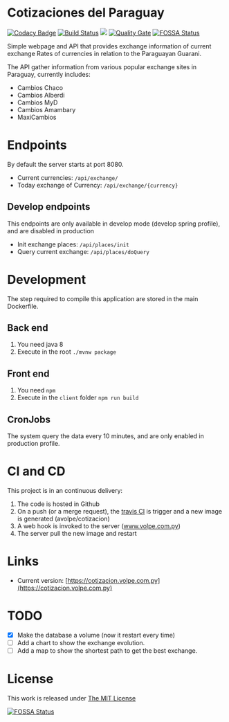 # Cotizaciones del Paraguay
[![Codacy Badge](https://api.codacy.com/project/badge/Grade/d54305ed13d9418f8e6b06319f0bacea)](https://app.codacy.com/app/aVolpe/cotizacion?utm_source=github.com&utm_medium=referral&utm_content=aVolpe/cotizacion&utm_campaign=badger)
[![Build Status](https://travis-ci.org/aVolpe/cotizacion.svg?branch=master)](https://travis-ci.org/aVolpe/cotizacion)
[![](https://images.microbadger.com/badges/image/avolpe/cotizacion.svg)](https://microbadger.com/images/avolpe/cotizacion "Get your own image badge on microbadger.com")
[![Quality Gate](https://sonarcloud.io/api/project_badges/measure?project=py.com.volpe%3Acotizaciones&metric=alert_status)](https://sonarcloud.io/dashboard?id=py.com.volpe%3Acotizaciones)
[![FOSSA Status](https://app.fossa.io/api/projects/git%2Bgithub.com%2FaVolpe%2Fcotizacion.svg?type=shield)](https://app.fossa.io/projects/git%2Bgithub.com%2FaVolpe%2Fcotizacion?ref=badge_shield)


Simple webpage and API that provides exchange information of current exchange
Rates of currencies in relation to the Paraguayan Guarani.

The API gather information from various popular exchange sites in Paraguay,
currently includes:

* Cambios Chaco
* Cambios Alberdi
* Cambios MyD
* Cambios Amambary
* MaxiCambios


# Endpoints

By default the server starts at port 8080.

* Current currencies: `/api/exchange/`
* Today exchange of Currency: `/api/exchange/{currency}`

## Develop endpoints

This endpoints are only available in develop mode (develop spring profile), 
and are disabled in production

* Init exchange places: `/api/places/init`
* Query current exchange: `/api/places/doQuery`

# Development

The step required to compile this application are stored in the
main Dockerfile.

## Back end

1. You need java 8
2. Execute in the root `./mvnw package`

## Front end

1. You need `npm`
2. Execute in the `client` folder `npm run build`

## CronJobs

The system query the data every 10 minutes, and are only enabled
in production profile.

# CI and CD

This project is in an continuous delivery:

1. The code is hosted in Github
2. On a push (or a merge request), the [travis CI](https://travis-ci.org/aVolpe/cotizacion) is trigger 
   and a new image is generated (avolpe/cotizacion)
3. A web hook is invoked to the server (www.volpe.com.py)
4. The server pull the new image and restart

# Links

* Current version: [https://cotizacion.volpe.com.py](https://cotizacion.volpe.com.py)

# TODO

- [x] Make the database a volume (now it restart every time)
- [ ] Add a chart to show the exchange evolution.
- [ ] Add a map to show the shortest path to get the best exchange.

# License

This work is released under [The MIT License](https://opensource.org/licenses/MIT)


[![FOSSA Status](https://app.fossa.io/api/projects/git%2Bgithub.com%2FaVolpe%2Fcotizacion.svg?type=large)](https://app.fossa.io/projects/git%2Bgithub.com%2FaVolpe%2Fcotizacion?ref=badge_large)

